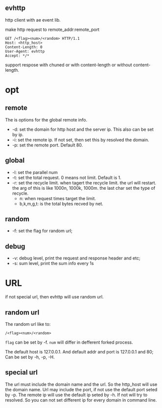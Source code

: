 ## evhttp
http client with ae event lib.

make http request to remote\_addr:remote\_port

```
GET /<flag><num>/<random> HTTP/1.1
Host: <http_host>
Content-Length: 0
User-Agent: evhttp
Accept: */*
```

support respose with chuned or with content-length or without content-length.


# opt
## remote
The is options for the global remote info.
* -d: set the domain for http host and the server ip. This also can be set by
  ip.
* -i: set the remote ip. If not set, then set this by resolved the domain.
* -p: set the remote port. Default 80.

## global
* -l: set the parallel num
* -t: set the total request. 0 means not limit. Default is 1.
* -r: set the recycle limit. when tagert the recycle limit. the url will
  restart. the arg of this is like 1000n, 1000k, 1000m.
  the last char set the type of recycle.
     * n: when request times target the limit.
     * b,k,m,g,t: is the total bytes recved by net.

## random
* -f: set the flag for random url;

## debug
* -v: debug level, print the request and response header and etc;
* -s: sum level, print the sum info every 1s

# URL
if not special url, then evhttp will use random url.

## random url
The random url like to:

```
/<flag><num>/<random>
```

`flag` can be set by -f. `num` will differ in defferent forked process.

The default host is 127.0.0.1. And default addr and port is 127.0.0.1 and 80;
Can be set by -h, -p, -H.

## special url
The url must include the domain name and the url. So the http\_host will use the
domain name. Url may include the port, if not use the default port seted by -p.
The remote ip will use the default ip seted by -h. If not will try to resolved.
So you can not set different ip for every domain in command line.



